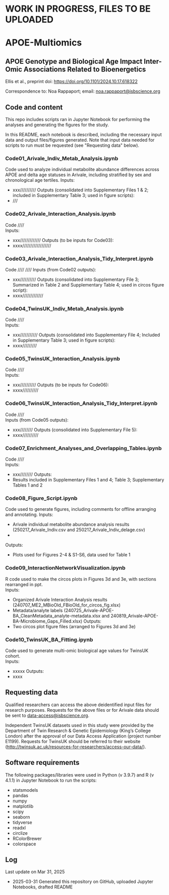 # WORK IN PROGRESS, FILES TO BE UPLOADED

# APOE-Multiomics

## APOE Genotype and Biological Age Impact Inter-Omic Associations Related to Bioenergetics

Ellis et al., preprint doi: https://doi.org/10.1101/2024.10.17.618322  
  
Correspondence to: Noa Rappaport; email: noa.rappaport@isbscience.org  

## Code and content

This repo includes scripts ran in Jupyter Notebook for performing the analyses and generating the figures for the study.  

In this README, each notebook is described, including the necessary input data and output files/figures generated. Note that input data needed for scripts to run must be requested (see "Requesting data" below).

### Code01_Arivale_Indiv_Metab_Analysis.ipynb
Code used to analyze individual metabolite abundance differences across APOE and delta age statuses in Arivale, including stratified by sex and chronological age tertiles.
Inputs:
* xxx//////////
Outputs (consolidated into Supplementary Files 1 & 2; included in Supplementary Table 3; used in figure scripts):
* ///

### Code02_Arivale_Interaction_Analysis.ipynb
Code ////  
Inputs:
* xxx/////////////
Outputs (to be inputs for Code03):
* xxxx//////////////////

### Code03_Arivale_Interaction_Analysis_Tidy_Interpret.ipynb
Code ////  ////
Inputs (from Code02 outputs):
* xxx//////////
Outputs (consolidated into Supplementary File 3; Summarized in Table 2 and Supplementary Table 4; used in circos figure script):
* xxxx/////////////

### Code04_TwinsUK_Indiv_Metab_Analysis.ipynb
Code ////  
Inputs:
* xxx///////////
Outputs (consolidated into Supplementary File 4; Included in Supplementary Table 3; used in figure scripts):
* xxxx/////////

### Code05_TwinsUK_Interaction_Analysis.ipynb
Code ////  
Inputs:
* xxx//////////
Outputs (to be inputs for Code06):
* xxxx//////////

### Code06_TwinsUK_Interaction_Analysis_Tidy_Interpret.ipynb
Code ////  
Inputs (from Code05 outputs):
* xxx////////
Outputs (consolidated into Supplementary File 5):
* xxxx//////////

### Code07_Enrichment_Analyses_and_Overlapping_Tables.ipynb
Code ////  
Inputs:
* xxx////////
Outputs:
* Results included in Supplementary Files 1 and 4; Table 3; Supplementary Tables 1 and 2

### Code08_Figure_Script.ipynb
Code used to generate figures, including comments for offline arranging and annotating.
Inputs:
* Arivale individual metabolite abundance analysis results (250217_Arivale_Indiv.csv and 250217_Arivale_Indiv_delage.csv)
* 
Outputs:
* Plots used for Figures 2-4 & S1-S6, data used for Table 1

### Code09_InteractionNetworkVisualization.ipynb
R code used to make the circos plots in Figures 3d and 3e, with sections rearranged in ppt.  
Inputs:
* Organized Arivale Interaction Analysis results (240707_ME2_MBioOld_FBioOld_for_circos_fig.xlsx)
* Metadata/analyte labels (240725_Arivale-APOE-BA_CleanMetadata_analyte-metadata.xlsx and 240819_Arivale-APOE-BA-Microbiome_Gaps_Filled.xlsx)
Outputs:
* Two circos plot figure files (arranged to Figures 3d and 3e)

### Code10_TwinsUK_BA_Fitting.ipynb
Code used to generate multi-omic biological age values for TwinsUK cohort.  
Inputs:
* xxxxx
Outputs:
* xxxx

## Requesting data
Qualified researchers can access the above deidentified input files for research purposes. Requests for the above files or for Arivale data should be sent to data-access@isbscience.org.  
  
Independent TwinsUK datasets used in this study were provided by the Department of Twin Research & Genetic Epidemiology (King’s College London) after the approval of our Data Access Application (project number E1199). Requests for TwinsUK should be referred to their website (http://twinsuk.ac.uk/resources-for-researchers/access-our-data/).

## Software requirements
The following packages/libraries were used in Python (v 3.9.7) and R (v 4.1.1) in Jupyter Notebook to run the scripts:
* statsmodels
* pandas
* numpy
* matplotlib
* scipy
* seaborn
* tidyverse
* readxl
* circlize
* RColorBrewer
* colorspace

## Log
Last update on Mar 31, 2025
* 2025-03-31 Generated this repository on GitHub, uploaded Jupyter Notebooks, drafted README

